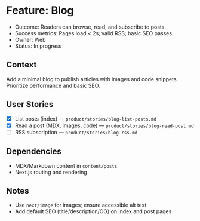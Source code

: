 # Feature: Blog

- Outcome: Readers can browse, read, and subscribe to posts.
- Success metrics: Pages load < 2s; valid RSS; basic SEO passes.
- Owner: Web
- Status: In progress

## Context

Add a minimal blog to publish articles with images and code snippets. Prioritize performance and basic SEO.

## User Stories

- [x] List posts (index) — `product/stories/blog-list-posts.md`
- [x] Read a post (MDX, images, code) — `product/stories/blog-read-post.md`
- [ ] RSS subscription — `product/stories/blog-rss.md`

## Dependencies

- MDX/Markdown content in `content/posts`
- Next.js routing and rendering

## Notes

- Use `next/image` for images; ensure accessible alt text
- Add default SEO (title/description/OG) on index and post pages
